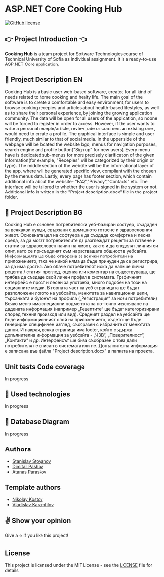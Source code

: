 # ASP.NET Core Cooking Hub

[![GitHub license](https://img.shields.io/github/license/stanislavstoyanov99/CookingHub?color=brightgreen)](https://github.com/stanislavstoyanov99/CookingHub/blob/master/LICENSE)

## :point_right: Project Introduction :point_left:

**Cooking Hub** is a team project for Software Technologies course of Technical University of Sofia as individual assignment. It is a ready-to-use ASP.NET Core application.

## :pencil: Project Description EN
Cooking Hub is a basic user web-based software, created for all kind of needs related to home cooking and healty life. The main goal of the software is to create a comfortable and easy environment, for users to browse cooking recepies and articles about health-based lifestyles, as well as to share their personal experience, by joining the growing application community. The data will be open for all users of the application, so noone will be forced to register in order to access. However, if the user wants to write a personal recepie/article, review ,rate or comment an existing one , would need to create a profile.
The graphical interface is simple and user friendly, much similar to that of social media. In the upper side of the webpage will be located the website logo, menus for navigation purposes, search engine and profile button("Sign up" for new users). Every menu have is dedicated sub-menus for more precisely clarification of the given information(for example, "Recepies" will be categorized by their origin or type). The middle section of the website will be the informational layer of the app, where will be generated specific view, compliant with the chosen by the menus data. Lastly, every page has footer section, which contain additional info about the website- "FAQ","Privacy","Contacts" etc. The interface will be tailored to whether the user is signed in the system or not.
Additional info is written in the "Project description.docx" file in the project folder.

## :pencil: Project Description BG
Cooking Hub е основен потребителски уеб-базиран софтуер, създаден за всякакви нужди, свързани с домашното готвене и здравословния живот. Основната цел на софтуера е да създаде комфортна и лесна среда, за да могат потребителите да разглеждат рецепти за готвене и статии за здравословен начин на живот, както и да споделят личния си опит, като се присъединят към нарастващата общност в уебсайта. Информацията ще бъде отворена за всички потребители на приложението, така че никой няма да бъде принуден да се регистрира, за да има достъп. Ако обаче потребителят иска да напише лична рецепта / статия, преглед, оценка или коментар на съществуваща, ще трябва да създаде свой личен профил в системата.
Графичният интерфейс е прост и лесен за употреба, много подобен на този на социалните медии. В горната част на уеб страницата ще бъдат разположени логото на уебсайта, менютата за навигационни цели, търсачката и бутонът на профила („Регистрация“ за нови потребители) Всяко меню има специални подменюта за по-точно изясняване на дадената информация (например „Рецептите“ ще бъдат категоризирани според техния произход или вид). Средният раздел на уебсайта ще бъде информационният слой на приложението, където ще бъде генериран специфичен изглед, съобразен с избраните от менютата данни. И накрая, всяка страница има footer, който съдържа допълнителна информация за уебсайта - „ЧЗВ“, „Поверителност“, „Контакти“ и др. Интерфейсът ше бива съобразен с това дали потребителят е вписан в системата или не.
Допълнителна информация е записана във файла "Project description.docx" в папката на проекта.
## Unit tests Code coverage
In progress

## :hammer: Used technologies
In progress

## :floppy_disk: Database Diagram
In progress

## Authors

- [Stanislav Stoyanov](https://github.com/stanislavstoyanov99)
- [Dimitar Pashov](https://github.com/dimitarpashov99)
- [Atanas Paraskov](https://github.com/AParaskov)

## Template authors

- [Nikolay Kostov](https://github.com/NikolayIT)
- [Vladislav Karamfilov](https://github.com/vladislav-karamfilov)

## :v: Show your opinion

Give a :star: if you like this project!

## License

This project is licensed under the MIT License - see the [LICENSE](LICENSE) file for details
